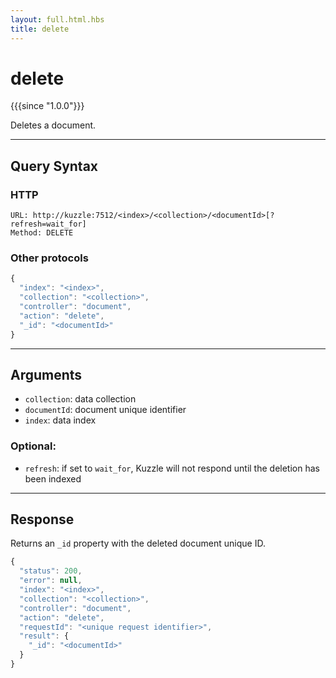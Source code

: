 ```yaml
---
layout: full.html.hbs
title: delete
---
```


# delete

{{{since "1.0.0"}}}

Deletes a document.

---

## Query Syntax

### HTTP

```http
URL: http://kuzzle:7512/<index>/<collection>/<documentId>[?refresh=wait_for]
Method: DELETE
```

### Other protocols

```js
{
  "index": "<index>",
  "collection": "<collection>",
  "controller": "document",
  "action": "delete",
  "_id": "<documentId>"
}
```

---

## Arguments

* `collection`: data collection
* `documentId`: document unique identifier
* `index`: data index

### Optional:

* `refresh`: if set to `wait_for`, Kuzzle will not respond until the deletion has been indexed

---

## Response

Returns an `_id` property with the deleted document unique ID.

```javascript
{
  "status": 200,
  "error": null,
  "index": "<index>",
  "collection": "<collection>",
  "controller": "document",
  "action": "delete",
  "requestId": "<unique request identifier>",
  "result": {
    "_id": "<documentId>"
  }
}
```

